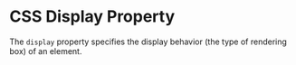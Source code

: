 # CSS Display Property

The `display` property specifies the display behavior (the type of rendering box) of an element.
